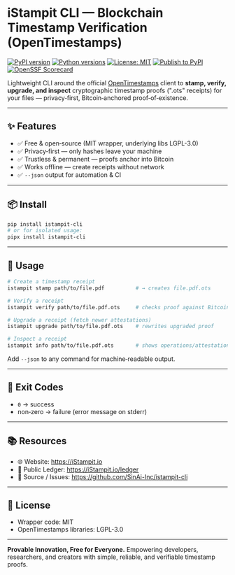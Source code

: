 # iStampit CLI — Blockchain Timestamp Verification (OpenTimestamps)

<!-- badges: start -->
[![PyPI version](https://img.shields.io/pypi/v/istampit-cli.svg)](https://pypi.org/project/istampit-cli/)
[![Python versions](https://img.shields.io/pypi/pyversions/istampit-cli.svg)](https://pypi.org/project/istampit-cli/)
[![License: MIT](https://img.shields.io/badge/License-MIT-yellow.svg)](https://opensource.org/licenses/MIT)
[![Publish to PyPI](https://github.com/SinAi-Inc/istampit-cli/actions/workflows/publish.yml/badge.svg)](https://github.com/SinAi-Inc/istampit-cli/actions/workflows/publish.yml)
[![OpenSSF Scorecard](https://api.securityscorecards.dev/projects/github.com/SinAi-Inc/istampit-cli/badge)](https://securityscorecards.dev/viewer/?uri=github.com/SinAi-Inc/istampit-cli)
<!-- badges: end -->

Lightweight CLI around the official [OpenTimestamps](https://opentimestamps.org) client to **stamp, verify, upgrade, and inspect** cryptographic timestamp proofs (".ots" receipts) for your files — privacy‑first, Bitcoin‑anchored proof‑of‑existence.

---

## ✨ Features

* ✅ Free & open‑source (MIT wrapper, underlying libs LGPL-3.0)
* ✅ Privacy‑first — only hashes leave your machine
* ✅ Trustless & permanent — proofs anchor into Bitcoin
* ✅ Works offline — create receipts without network
* ✅ `--json` output for automation & CI

---

## 📦 Install

```bash
pip install istampit-cli
# or for isolated usage:
pipx install istampit-cli
```

---

## 🚀 Usage

```bash
# Create a timestamp receipt
istampit stamp path/to/file.pdf          # → creates file.pdf.ots

# Verify a receipt
istampit verify path/to/file.pdf.ots     # checks proof against Bitcoin

# Upgrade a receipt (fetch newer attestations)
istampit upgrade path/to/file.pdf.ots    # rewrites upgraded proof

# Inspect a receipt
istampit info path/to/file.pdf.ots       # shows operations/attestations
```

Add `--json` to any command for machine‑readable output.

---

## 🔢 Exit Codes

* `0` → success
* non‑zero → failure (error message on stderr)

---

## 📚 Resources

* 🌐 Website: <https://iStampit.io>
* 🧾 Public Ledger: <https://iStampit.io/ledger>
* 🐙 Source / Issues: <https://github.com/SinAi-Inc/istampit-cli>

---

## 📜 License

* Wrapper code: MIT
* OpenTimestamps libraries: LGPL-3.0

---

**Provable Innovation, Free for Everyone.**
Empowering developers, researchers, and creators with simple, reliable, and verifiable timestamp proofs.
